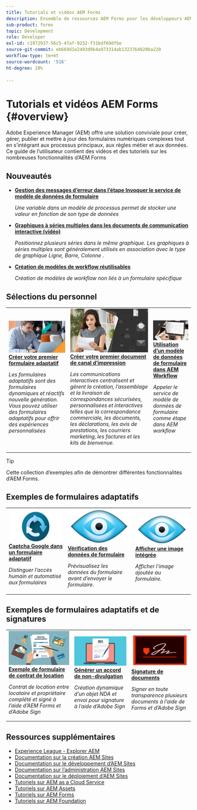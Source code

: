```yaml
---
title: Tutorials et vidéos AEM Forms
description: Ensemble de ressources AEM Forms pour les développeurs AEM Forms débutants et expérimentés
sub-product: forms
topic: Development
role: Developer
exl-id: c1972937-56c5-47af-9232-f31bdf69dfbe
source-git-commit: eb669d1e2493d9b4a973314ab1323764920ba220
workflow-type: tm+mt
source-wordcount: '516'
ht-degree: 20%

---
```


# Tutorials et vidéos AEM Forms {#overview}

Adobe Experience Manager (AEM) offre une solution conviviale pour créer, gérer, publier et mettre à jour des formulaires numériques complexes tout en s’intégrant aux processus principaux, aux règles métier et aux données. Ce guide de l’utilisateur contient des vidéos et des tutoriels sur les nombreuses fonctionnalités d’AEM Forms

## Nouveautés

* **[Gestion des messages d’erreur dans l’étape Invoquer le service de modèle de données de formulaire](./adaptive-forms/handling-error-messages-in-invoke-fdm-step.md)**

   *Une variable dans un modèle de processus permet de stocker une valeur en fonction de son type de données*

* **[Graphiques à séries multiples dans les documents de communication interactive (vidéo)](./interactive-communications/multiseriescharts.md)**

   *Positionnez plusieurs séries dans le même graphique. Les graphiques à séries multiples sont généralement utilisés en association avec le type de graphique Ligne, Barre, Colonne .*

* **[Création de modèles de workflow réutilisables](./adaptive-forms/re-usable-aem-forms-workflow-models-article.md)**

   *Création de modèles de workflow non liés à un formulaire spécifique*

## Sélections du personnel

<table>
<tr>
  <td>
    <a href="./creating-your-first-adaptive-form/introduction-and-setup.md">
      <img alt="Créer votre premier formulaire adaptatif" src="./assets/afhero.png" />
    </a>
    <div>
      <a href="./creating-your-first-adaptive-form/introduction-and-setup.md">
    <strong>Créer votre premier formulaire adaptatif</strong>
    </a>
    </div>
    <p>
    <em>Les formulaires adaptatifs sont des formulaires dynamiques et réactifs nouvelle génération. Vous pouvez utiliser des formulaires adaptatifs pour offrir des expériences personnalisées</em>
    <p>
  </td>
   <td>
    <a href="./ic-print-channel-tutorial/introduction.md">
      <img alt="Créer votre premier document de canal d’impression" src="./assets/correspondence-management1.png" />
    </a>
    <div>
      <a href="./ic-print-channel-tutorial/introduction.md">
    <strong>Créer votre premier document de canal d’impression</strong>
    </a>
    </div>
    <p>
    <em>Les communications interactives centralisent et gèrent la création, l’assemblage et la livraison de correspondances sécurisées, personnalisées et interactives telles que la correspondance commerciale, les documents, les déclarations, les avis de prestations, les courriers marketing, les factures et les kits de bienvenue. </em>
    <p>
  </td>
  <td>
    <a href="./adaptive-forms/form-data-model-service-as-step-in-workflow-video-use.md">
      <img alt="Utilisation d’un modèle de données de formulaire dans AEM Workflow" src="./assets/fdmlogo.png" />
    </a>
    <div>
      <a href="./adaptive-forms/form-data-model-service-as-step-in-workflow-video-use.md">
    <strong>Utilisation d’un modèle de données de formulaire dans AEM Workflow</strong>
    </a>
    </div>
    <p>
    <em>Appeler le service de modèle de données de formulaire comme étape dans AEM workflow</em>
    <p>
  </td>
</tr>
</table>

>[!TIP]
>
>Cette collection d’exemples afin de démontrer différentes fonctionnalités d’AEM Forms.


## Exemples de formulaires adaptatifs

<table>
<tr>
  <td>
    <a href="https://experienceleague.adobe.com/docs/experience-manager-learn/getting-started-with-aem-headless/graphql/overview.html?lang=fr">
      <img alt= "Capture dans AEM Forms" src="./assets/captcha1.png" />
    </a>
    <div>
      <a href="https://forms.enablementadobe.com/content/forms/af/registerfornewsletter.html">
    <strong>Captcha Google dans un formulaire adaptatif</strong>
    </a>
    </div>
    <p>
    <em> Distinguer l’accès humain et automatisé aux formulaires</em>
    <p>
  </td>
  <td>
    <a href="https://forms.enablementadobe.com/content/dam/formsanddocuments/summaryscreen/jcr:content?wcmmode=disabled">
    <img alt="Aperçu des données de formulaire" src="./assets/preview.png" />
    </a>
    <div>
    <a href="https://forms.enablementadobe.com/content/dam/formsanddocuments/summaryscreen/jcr:content?wcmmode=disabled">
    <strong>Vérification des données de formulaire</strong>
    </a>
    </div>
    <p>
    <em>Prévisualisez les données du formulaire avant d’envoyer le formulaire.</em>
    </p>
  </td>
  <td>
    <a href="https://forms.enablementadobe.com/content/forms/af/addinlineimage.html">
      <img alt=" Image intégrée" src="./assets/preview.png" />
    </a>
     <div>
      <a href="https://forms.enablementadobe.com/content/forms/af/addinlineimage.html">
        <strong>Afficher une image intégrée</strong>
      </a>
    </div>
    <p>
    <em>Afficher l’image ajoutée au formulaire.</em>
    <p>
  </td>
</tr>
</table>

## Exemples de formulaires adaptatifs et de signatures

<table>
<tr>
  <td>
    <a href="https://forms.enablementadobe.com/content/forms/af/rentalagreement.html">
      <img alt="contrat de location" src="./assets/rental-agreement.png" />
    </a>
    <div>
      <a href="https://forms.enablementadobe.com/content/forms/af/rentalagreement.html">
    <strong>Exemple de formulaire de contrat de location</strong>
    </a>
    </div>
    <p>
    <em>Contrat de location entre locataire et propriétaire complété et signé à l’aide d’AEM Forms et d’Adobe Sign</em>
    <p>
  </td>
  <td>
    <a href="https://forms.enablementadobe.com/content/dam/formsanddocuments/ndawizard/jcr:content?wcmmode=disabled">
    <img alt="Accord NDA" src="./assets/nda1.png" />
    </a>
    <div>
    <a href="https://forms.enablementadobe.com/content/dam/formsanddocuments/ndawizard/jcr:content?wcmmode=disabled">
    <strong>Générer un accord de non-divulgation</strong>
    </a>
    </div>
    <p>
    <em>Création dynamique d’un objet NDA et envoi pour signature à l’aide d’Adobe Sign</em>
    </p>
  </td>
  <td>
    <a href="https://forms.enablementadobe.com/content/dam/formsanddocuments/formsandsigndemo/refinanceform/jcr:content?wcmmode=disabled">
      <img alt="Signer le module de document" src="./assets/sign.png" />
    </a>
     <div>
      <a href="https://forms.enablementadobe.com/content/dam/formsanddocuments/formsandsigndemo/refinanceform/jcr:content?wcmmode=disabled">
        <strong>Signature de documents</strong>
      </a>
    </div>
    <p>
    <em>Signer en toute transparence plusieurs documents à l’aide de Forms et d’Adobe Sign</em>
    <p>
  </td>
</tr>
</table>




## Ressources supplémentaires

* [Experience League - Explorer AEM](https://experienceleague.adobe.com/?lang=fr#recommended/solutions/experience-manager)
* [Documentation sur la création AEM Sites](https://experienceleague.adobe.com/docs/experience-manager-65/authoring/home.html)
* [Documentation sur le développement d’AEM Sites](https://experienceleague.adobe.com/docs/experience-manager-65/developing/home.html)
* [Documentation sur l’administration AEM Sites](https://experienceleague.adobe.com/docs/experience-manager-65/administering/home.html)
* [Documentation sur le déploiement d’AEM Sites](https://experienceleague.adobe.com/docs/experience-manager-65/deploying/home.html)
* [Tutoriels sur AEM as a Cloud Service](/help/cloud-service/overview.md)
* [Tutoriels sur AEM Assets](/help/assets/overview.md)
* [Tutoriels sur AEM Forms](/help/forms/overview.md)
* [Tutoriels sur AEM Foundation](/help/foundation/overview.md)
